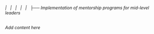 ###### |   |   |   |   |   ├── Implementation of mentorship programs for mid-level leaders

*Add content here*